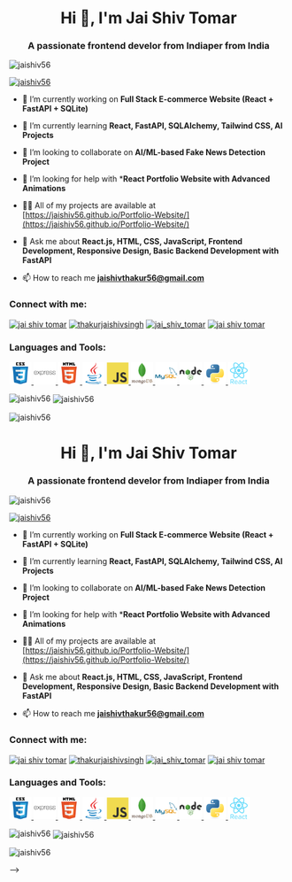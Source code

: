 
<h1 align="center">Hi 👋, I'm Jai Shiv Tomar</h1>
<h3 align="center">A passionate frontend develor from Indiaper from India</h3>

<p align="left"> <img src="https://komarev.com/ghpvc/?username=jaishiv56&label=Profile%20views&color=0e75b6&style=flat" alt="jaishiv56" /> </p>

<p align="left"> <a href="https://github.com/ryo-ma/github-profile-trophy"><img src="https://github-profile-trophy.vercel.app/?username=jaishiv56" alt="jaishiv56" /></a> </p>

- 🔭 I’m currently working on **Full Stack E-commerce Website (React + FastAPI + SQLite)**

- 🌱 I’m currently learning ****React, FastAPI, SQLAlchemy, Tailwind CSS, AI Projects****

- 👯 I’m looking to collaborate on **AI/ML-based Fake News Detection Project**

- 🤝 I’m looking for help with ***React Portfolio Website with Advanced Animations**

- 👨‍💻 All of my projects are available at [https://jaishiv56.github.io/Portfolio-Website/](https://jaishiv56.github.io/Portfolio-Website/)

- 💬 Ask me about **React.js, HTML, CSS, JavaScript, Frontend Development, Responsive Design, Basic Backend Development with FastAPI**

- 📫 How to reach me **jaishivthakur56@gmail.com**

<h3 align="left">Connect with me:</h3>
<p align="left">
<a href="https://linkedin.com/in/jai shiv tomar" target="blank"><img align="center" src="https://raw.githubusercontent.com/rahuldkjain/github-profile-readme-generator/master/src/images/icons/Social/linked-in-alt.svg" alt="jai shiv tomar" height="30" width="40" /></a>
<a href="https://instagram.com/thakurjaishivsingh" target="blank"><img align="center" src="https://raw.githubusercontent.com/rahuldkjain/github-profile-readme-generator/master/src/images/icons/Social/instagram.svg" alt="thakurjaishivsingh" height="30" width="40" /></a>
<a href="https://www.leetcode.com/jai_shiv_tomar" target="blank"><img align="center" src="https://raw.githubusercontent.com/rahuldkjain/github-profile-readme-generator/master/src/images/icons/Social/leet-code.svg" alt="jai_shiv_tomar" height="30" width="40" /></a>
<a href="https://auth.geeksforgeeks.org/user/jai shiv tomar" target="blank"><img align="center" src="https://raw.githubusercontent.com/rahuldkjain/github-profile-readme-generator/master/src/images/icons/Social/geeks-for-geeks.svg" alt="jai shiv tomar" height="30" width="40" /></a>
</p>

<h3 align="left">Languages and Tools:</h3>
<p align="left"> <a href="https://www.w3schools.com/css/" target="_blank" rel="noreferrer"> <img src="https://raw.githubusercontent.com/devicons/devicon/master/icons/css3/css3-original-wordmark.svg" alt="css3" width="40" height="40"/> </a> <a href="https://expressjs.com" target="_blank" rel="noreferrer"> <img src="https://raw.githubusercontent.com/devicons/devicon/master/icons/express/express-original-wordmark.svg" alt="express" width="40" height="40"/> </a> <a href="https://www.w3.org/html/" target="_blank" rel="noreferrer"> <img src="https://raw.githubusercontent.com/devicons/devicon/master/icons/html5/html5-original-wordmark.svg" alt="html5" width="40" height="40"/> </a> <a href="https://www.java.com" target="_blank" rel="noreferrer"> <img src="https://raw.githubusercontent.com/devicons/devicon/master/icons/java/java-original.svg" alt="java" width="40" height="40"/> </a> <a href="https://developer.mozilla.org/en-US/docs/Web/JavaScript" target="_blank" rel="noreferrer"> <img src="https://raw.githubusercontent.com/devicons/devicon/master/icons/javascript/javascript-original.svg" alt="javascript" width="40" height="40"/> </a> <a href="https://www.mongodb.com/" target="_blank" rel="noreferrer"> <img src="https://raw.githubusercontent.com/devicons/devicon/master/icons/mongodb/mongodb-original-wordmark.svg" alt="mongodb" width="40" height="40"/> </a> <a href="https://www.mysql.com/" target="_blank" rel="noreferrer"> <img src="https://raw.githubusercontent.com/devicons/devicon/master/icons/mysql/mysql-original-wordmark.svg" alt="mysql" width="40" height="40"/> </a> <a href="https://nodejs.org" target="_blank" rel="noreferrer"> <img src="https://raw.githubusercontent.com/devicons/devicon/master/icons/nodejs/nodejs-original-wordmark.svg" alt="nodejs" width="40" height="40"/> </a> <a href="https://www.python.org" target="_blank" rel="noreferrer"> <img src="https://raw.githubusercontent.com/devicons/devicon/master/icons/python/python-original.svg" alt="python" width="40" height="40"/> </a> <a href="https://reactjs.org/" target="_blank" rel="noreferrer"> <img src="https://raw.githubusercontent.com/devicons/devicon/master/icons/react/react-original-wordmark.svg" alt="react" width="40" height="40"/> </a> </p>

<p><img align="left" src="https://github-readme-stats.vercel.app/api/top-langs?username=jaishiv56&show_icons=true&locale=en&layout=compact" alt="jaishiv56" /></p>

<p>&nbsp;<img align="center" src="https://github-readme-stats.vercel.app/api?username=jaishiv56&show_icons=true&locale=en" alt="jaishiv56" /></p>

<p><img align="center" src="https://github-readme-streak-stats.herokuapp.com/?user=jaishiv56&" alt="jaishiv56" /></p>
<h1 align="center">Hi 👋, I'm Jai Shiv Tomar</h1>
<h3 align="center">A passionate frontend develor from Indiaper from India</h3>

<p align="left"> <img src="https://komarev.com/ghpvc/?username=jaishiv56&label=Profile%20views&color=0e75b6&style=flat" alt="jaishiv56" /> </p>

<p align="left"> <a href="https://github.com/ryo-ma/github-profile-trophy"><img src="https://github-profile-trophy.vercel.app/?username=jaishiv56" alt="jaishiv56" /></a> </p>

- 🔭 I’m currently working on **Full Stack E-commerce Website (React + FastAPI + SQLite)**

- 🌱 I’m currently learning ****React, FastAPI, SQLAlchemy, Tailwind CSS, AI Projects****

- 👯 I’m looking to collaborate on **AI/ML-based Fake News Detection Project**

- 🤝 I’m looking for help with ***React Portfolio Website with Advanced Animations**

- 👨‍💻 All of my projects are available at [https://jaishiv56.github.io/Portfolio-Website/](https://jaishiv56.github.io/Portfolio-Website/)

- 💬 Ask me about **React.js, HTML, CSS, JavaScript, Frontend Development, Responsive Design, Basic Backend Development with FastAPI**

- 📫 How to reach me **jaishivthakur56@gmail.com**

<h3 align="left">Connect with me:</h3>
<p align="left">
<a href="https://linkedin.com/in/jai shiv tomar" target="blank"><img align="center" src="https://raw.githubusercontent.com/rahuldkjain/github-profile-readme-generator/master/src/images/icons/Social/linked-in-alt.svg" alt="jai shiv tomar" height="30" width="40" /></a>
<a href="https://instagram.com/thakurjaishivsingh" target="blank"><img align="center" src="https://raw.githubusercontent.com/rahuldkjain/github-profile-readme-generator/master/src/images/icons/Social/instagram.svg" alt="thakurjaishivsingh" height="30" width="40" /></a>
<a href="https://www.leetcode.com/jai_shiv_tomar" target="blank"><img align="center" src="https://raw.githubusercontent.com/rahuldkjain/github-profile-readme-generator/master/src/images/icons/Social/leet-code.svg" alt="jai_shiv_tomar" height="30" width="40" /></a>
<a href="https://auth.geeksforgeeks.org/user/jai shiv tomar" target="blank"><img align="center" src="https://raw.githubusercontent.com/rahuldkjain/github-profile-readme-generator/master/src/images/icons/Social/geeks-for-geeks.svg" alt="jai shiv tomar" height="30" width="40" /></a>
</p>

<h3 align="left">Languages and Tools:</h3>
<p align="left"> <a href="https://www.w3schools.com/css/" target="_blank" rel="noreferrer"> <img src="https://raw.githubusercontent.com/devicons/devicon/master/icons/css3/css3-original-wordmark.svg" alt="css3" width="40" height="40"/> </a> <a href="https://expressjs.com" target="_blank" rel="noreferrer"> <img src="https://raw.githubusercontent.com/devicons/devicon/master/icons/express/express-original-wordmark.svg" alt="express" width="40" height="40"/> </a> <a href="https://www.w3.org/html/" target="_blank" rel="noreferrer"> <img src="https://raw.githubusercontent.com/devicons/devicon/master/icons/html5/html5-original-wordmark.svg" alt="html5" width="40" height="40"/> </a> <a href="https://www.java.com" target="_blank" rel="noreferrer"> <img src="https://raw.githubusercontent.com/devicons/devicon/master/icons/java/java-original.svg" alt="java" width="40" height="40"/> </a> <a href="https://developer.mozilla.org/en-US/docs/Web/JavaScript" target="_blank" rel="noreferrer"> <img src="https://raw.githubusercontent.com/devicons/devicon/master/icons/javascript/javascript-original.svg" alt="javascript" width="40" height="40"/> </a> <a href="https://www.mongodb.com/" target="_blank" rel="noreferrer"> <img src="https://raw.githubusercontent.com/devicons/devicon/master/icons/mongodb/mongodb-original-wordmark.svg" alt="mongodb" width="40" height="40"/> </a> <a href="https://www.mysql.com/" target="_blank" rel="noreferrer"> <img src="https://raw.githubusercontent.com/devicons/devicon/master/icons/mysql/mysql-original-wordmark.svg" alt="mysql" width="40" height="40"/> </a> <a href="https://nodejs.org" target="_blank" rel="noreferrer"> <img src="https://raw.githubusercontent.com/devicons/devicon/master/icons/nodejs/nodejs-original-wordmark.svg" alt="nodejs" width="40" height="40"/> </a> <a href="https://www.python.org" target="_blank" rel="noreferrer"> <img src="https://raw.githubusercontent.com/devicons/devicon/master/icons/python/python-original.svg" alt="python" width="40" height="40"/> </a> <a href="https://reactjs.org/" target="_blank" rel="noreferrer"> <img src="https://raw.githubusercontent.com/devicons/devicon/master/icons/react/react-original-wordmark.svg" alt="react" width="40" height="40"/> </a> </p>

<p><img align="left" src="https://github-readme-stats.vercel.app/api/top-langs?username=jaishiv56&show_icons=true&locale=en&layout=compact" alt="jaishiv56" /></p>

<p>&nbsp;<img align="center" src="https://github-readme-stats.vercel.app/api?username=jaishiv56&show_icons=true&locale=en" alt="jaishiv56" /></p>

<p><img align="center" src="https://github-readme-streak-stats.herokuapp.com/?user=jaishiv56&" alt="jaishiv56" /></p>

-->
